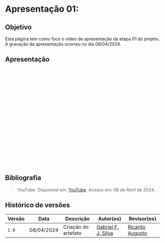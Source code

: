 # Apresentação 01:

## Objetivo
Esta página tem como foco o vídeo de apresentação da etapa 01 do projeto. A gravação da apresentação ocorreu no dia 08/04/2024.

## Apresentação

<p style="text-align: center"><iframe width="560" height="315" src="" title="YouTube video player" frameborder="0" allow="accelerometer; autoplay; clipboard-write; encrypted-media; gyroscope; picture-in-picture; web-share" allowfullscreen></iframe></p>

## Bibliografia

>YouTube. Disponível em: [YouTube](https://www.youtube.com/). Acesso em: 08 de Abril de 2024.

## Histórico de versões
Versão |   Data  | Descrição | Autor(es) | Revisor(es)
------ | ---- | ------ | ---------- | ----------
`1.0` | 08/04/2024 | Criação do artefato | [Gabriel F. J. Silva](https://github.com/MMcLovin) | [Ricardo Augusto](https://www.github.com/avmricardo)